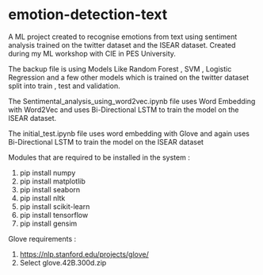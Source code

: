 # emotion-detection-text
A ML project created to recognise emotions from text using sentiment analysis trained on the twitter dataset and the ISEAR dataset. 
Created during my ML workshop with CIE in PES University.

The backup file is using Models Like Random Forest , SVM , Logistic Regression and a few other models which is trained on the twitter dataset split into train , test and validation.

The Sentimental_analysis_using_word2vec.ipynb file uses Word Embedding with Word2Vec and uses Bi-Directional LSTM to train the model on the ISEAR dataset.

The initial_test.ipynb file uses word embedding with Glove and again uses Bi-Directional LSTM to train the model on the ISEAR dataset

Modules that are required to be installed in the system :
1) pip install numpy
2) pip install matplotlib
3) pip install seaborn
4) pip install nltk
5) pip install scikit-learn
6) pip install tensorflow
7) pip install gensim

Glove requirements : 
1) https://nlp.stanford.edu/projects/glove/
2) Select glove.42B.300d.zip
